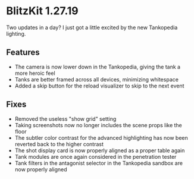# BlitzKit 1.27.19

Two updates in a day? I just got a little excited by the new Tankopedia lighting.

## Features

- The camera is now lower down in the Tankopedia, giving the tank a more heroic feel
- Tanks are better framed across all devices, minimizing whitespace
- Added a skip button for the reload visualizer to skip to the next event

## Fixes

- Removed the useless "show grid" setting
- Taking screenshots now no longer includes the scene props like the floor
- The subtler color contrast for the advanced highlighting has now been reverted back to the higher contrast
- The shot display card is now properly aligned as a proper table again
- Tank modules are once again considered in the penetration tester
- Tank filters in the antagonist selector in the Tankopedia sandbox are now properly aligned
